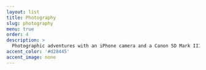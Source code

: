 ```yaml
---
layout: list
title: Photography
slug: photography
menu: true
order: 4
description: >
  Photographic adventures with an iPhone camera and a Canon 5D Mark III.
accent_color: '#d28445'
accent_image: none
---
```

